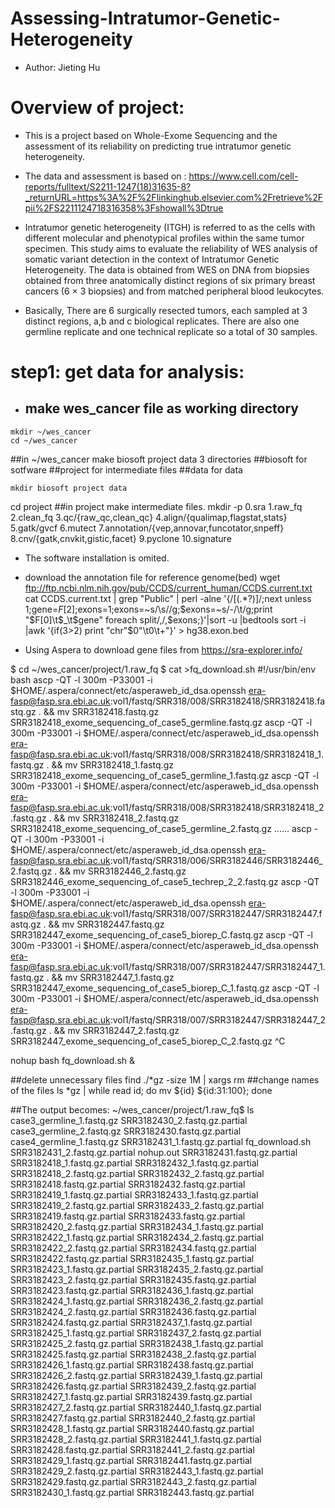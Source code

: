 # Assessing-Intratumor-Genetic-Heterogeneity

* Author: Jieting Hu

# Overview of project:

* This is a project based on Whole-Exome Sequencing and the assessment of its reliability on predicting true intratumor genetic heterogeneity. 

* The data and assessment is based on : https://www.cell.com/cell-reports/fulltext/S2211-1247(18)31635-8?_returnURL=https%3A%2F%2Flinkinghub.elsevier.com%2Fretrieve%2Fpii%2FS2211124718316358%3Fshowall%3Dtrue

* Intratumor genetic heterogeneity (ITGH) is referred to as the cells with different molecular and phenotypical profiles within the same tumor specimen. This study aims to evaluate the reliability of WES analysis of somatic variant detection
 in the context of Intratumor Genetic Heterogeneity. The data is obtained from WES on DNA from biopsies obtained from three anatomically distinct regions of six primary breast cancers (6 × 3 biopsies) and from matched peripheral blood leukocytes.
 
 * Basically, There are 6 surgically resected tumors, each sampled at 3 distinct regions, a,b and c biological replicates. There are also one germline replicate and one technical replicate so a total of 30 samples. 
 
 
# step1: get data for analysis:

* ## make wes_cancer file as working directory
```
mkdir ~/wes_cancer
cd ~/wes_cancer
```
##in ~/wes_cancer make biosoft project data 3 directories
##biosoft for sotfware
##project for intermediate files
##data for data
```
mkdir biosoft project data
```
cd project
##in project make intermediate files.
mkdir -p 0.sra 1.raw_fq 2.clean_fq 3.qc/{raw_qc,clean_qc} 4.align/{qualimap,flagstat,stats} 5.gatk/gvcf 6.mutect 7.annotation/{vep,annovar,funcotator,snpeff} 8.cnv/{gatk,cnvkit,gistic,facet} 9.pyclone 10.signature

* The software installation is omited. 

* download the annotation file for reference genome(bed)
wget ftp://ftp.ncbi.nlm.nih.gov/pub/CCDS/current_human/CCDS.current.txt
cat CCDS.current.txt | grep  "Public" | perl -alne '{/\[(.*?)\]/;next unless $1;$gene=$F[2];$exons=$1;$exons=~s/\s//g;$exons=~s/-/\t/g;print "$F[0]\t$_\t$gene" foreach split/,/,$exons;}'|sort -u |bedtools sort -i |awk '{if($3>$2) print "chr"$0"\t0\t+"}'  > hg38.exon.bed

* Using Aspera to download gene files from https://sra-explorer.info/

$ cd ~/wes_cancer/project/1.raw_fq
$ cat >fq_download.sh
#!/usr/bin/env bash
ascp -QT -l 300m -P33001 -i $HOME/.aspera/connect/etc/asperaweb_id_dsa.openssh era-fasp@fasp.sra.ebi.ac.uk:vol1/fastq/SRR318/008/SRR3182418/SRR3182418.fastq.gz . && mv SRR3182418.fastq.gz SRR3182418_exome_sequencing_of_case5_germline.fastq.gz
ascp -QT -l 300m -P33001 -i $HOME/.aspera/connect/etc/asperaweb_id_dsa.openssh era-fasp@fasp.sra.ebi.ac.uk:vol1/fastq/SRR318/008/SRR3182418/SRR3182418_1.fastq.gz . && mv SRR3182418_1.fastq.gz SRR3182418_exome_sequencing_of_case5_germline_1.fastq.gz
ascp -QT -l 300m -P33001 -i $HOME/.aspera/connect/etc/asperaweb_id_dsa.openssh era-fasp@fasp.sra.ebi.ac.uk:vol1/fastq/SRR318/008/SRR3182418/SRR3182418_2.fastq.gz . && mv SRR3182418_2.fastq.gz SRR3182418_exome_sequencing_of_case5_germline_2.fastq.gz
......
ascp -QT -l 300m -P33001 -i $HOME/.aspera/connect/etc/asperaweb_id_dsa.openssh era-fasp@fasp.sra.ebi.ac.uk:vol1/fastq/SRR318/006/SRR3182446/SRR3182446_2.fastq.gz . && mv SRR3182446_2.fastq.gz SRR3182446_exome_sequencing_of_case5_techrep_2_2.fastq.gz
ascp -QT -l 300m -P33001 -i $HOME/.aspera/connect/etc/asperaweb_id_dsa.openssh era-fasp@fasp.sra.ebi.ac.uk:vol1/fastq/SRR318/007/SRR3182447/SRR3182447.fastq.gz . && mv SRR3182447.fastq.gz SRR3182447_exome_sequencing_of_case5_biorep_C.fastq.gz
ascp -QT -l 300m -P33001 -i $HOME/.aspera/connect/etc/asperaweb_id_dsa.openssh era-fasp@fasp.sra.ebi.ac.uk:vol1/fastq/SRR318/007/SRR3182447/SRR3182447_1.fastq.gz . && mv SRR3182447_1.fastq.gz SRR3182447_exome_sequencing_of_case5_biorep_C_1.fastq.gz
ascp -QT -l 300m -P33001 -i $HOME/.aspera/connect/etc/asperaweb_id_dsa.openssh era-fasp@fasp.sra.ebi.ac.uk:vol1/fastq/SRR318/007/SRR3182447/SRR3182447_2.fastq.gz . && mv SRR3182447_2.fastq.gz SRR3182447_exome_sequencing_of_case5_biorep_C_2.fastq.gz
^C

nohup  bash  fq_download.sh  &

##delete unnecessary files
find ./*gz -size 1M | xargs rm
 ##change names of the files 
ls *gz | while read id; do mv ${id} ${id:31:100}; done

 ##The output becomes:
~/wes_cancer/project/1.raw_fq$ ls
case3_germline_1.fastq.gz      SRR3182430_2.fastq.gz.partial
case3_germline_2.fastq.gz      SRR3182430.fastq.gz.partial
case4_germline_1.fastq.gz      SRR3182431_1.fastq.gz.partial
fq_download.sh		       SRR3182431_2.fastq.gz.partial
nohup.out		       SRR3182431.fastq.gz.partial
SRR3182418_1.fastq.gz.partial  SRR3182432_1.fastq.gz.partial
SRR3182418_2.fastq.gz.partial  SRR3182432_2.fastq.gz.partial
SRR3182418.fastq.gz.partial    SRR3182432.fastq.gz.partial
SRR3182419_1.fastq.gz.partial  SRR3182433_1.fastq.gz.partial
SRR3182419_2.fastq.gz.partial  SRR3182433_2.fastq.gz.partial
SRR3182419.fastq.gz.partial    SRR3182433.fastq.gz.partial
SRR3182420_2.fastq.gz.partial  SRR3182434_1.fastq.gz.partial
SRR3182422_1.fastq.gz.partial  SRR3182434_2.fastq.gz.partial
SRR3182422_2.fastq.gz.partial  SRR3182434.fastq.gz.partial
SRR3182422.fastq.gz.partial    SRR3182435_1.fastq.gz.partial
SRR3182423_1.fastq.gz.partial  SRR3182435_2.fastq.gz.partial
SRR3182423_2.fastq.gz.partial  SRR3182435.fastq.gz.partial
SRR3182423.fastq.gz.partial    SRR3182436_1.fastq.gz.partial
SRR3182424_1.fastq.gz.partial  SRR3182436_2.fastq.gz.partial
SRR3182424_2.fastq.gz.partial  SRR3182436.fastq.gz.partial
SRR3182424.fastq.gz.partial    SRR3182437_1.fastq.gz.partial
SRR3182425_1.fastq.gz.partial  SRR3182437_2.fastq.gz.partial
SRR3182425_2.fastq.gz.partial  SRR3182438_1.fastq.gz.partial
SRR3182425.fastq.gz.partial    SRR3182438_2.fastq.gz.partial
SRR3182426_1.fastq.gz.partial  SRR3182438.fastq.gz.partial
SRR3182426_2.fastq.gz.partial  SRR3182439_1.fastq.gz.partial
SRR3182426.fastq.gz.partial    SRR3182439_2.fastq.gz.partial
SRR3182427_1.fastq.gz.partial  SRR3182439.fastq.gz.partial
SRR3182427_2.fastq.gz.partial  SRR3182440_1.fastq.gz.partial
SRR3182427.fastq.gz.partial    SRR3182440_2.fastq.gz.partial
SRR3182428_1.fastq.gz.partial  SRR3182440.fastq.gz.partial
SRR3182428_2.fastq.gz.partial  SRR3182441_1.fastq.gz.partial
SRR3182428.fastq.gz.partial    SRR3182441_2.fastq.gz.partial
SRR3182429_1.fastq.gz.partial  SRR3182441.fastq.gz.partial
SRR3182429_2.fastq.gz.partial  SRR3182443_1.fastq.gz.partial
SRR3182429.fastq.gz.partial    SRR3182443_2.fastq.gz.partial
SRR3182430_1.fastq.gz.partial  SRR3182443.fastq.gz.partial


















